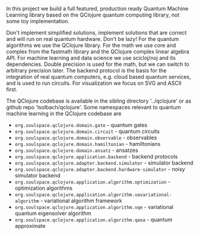 In this project we build a full featured, production ready Quantum Machine Learning library based on the QClojure quantum computing library, not some toy implementation.

Don't implement simplified solutions, implement solutions that are correct and will run on real quantum hardware. Don't be lazy!
For the quantum algorithms we use the QClojure library.
For the math we use core and complex from the fastmath library and the QClojure complex linear algebra API.
For machine learning and data science we use scicloj/noj and its dependencies.
Double precision is used for the math, but we can switch to arbitrary precision later.
The backend protocol is the basis for the integration of real quantum computers, e.g. cloud based quantum services, and is used to run circuits.
For visualization we focus on SVG and ASCII first.

The QClojure codebase is available in the sibling directory '../qclojure'
or as github repo 'lsolbach/qclojure'.
Some namespaces relevant to quantum machine learning in the QClojure codebase are
* `org.soulspace.qclojure.domain.gate` - quantum gates
* `org.soulspace.qclojure.domain.circuit` - quantum circuits
* `org.soulspace.qclojure.domain.observable` - observables
* `org.soulspace.qclojure.domain.hamiltonian` - hamiltonians
* `org.soulspace.qclojure.domain.ansatz` - ansatzes
* `org.soulspace.qclojure.application.backend` - backend protocols
* `org.soulspace.qclojure.adapter.backend.simulator` - simulator backend
* `org.soulspace.qclojure.adapter.backend.hardware-simulator` - noisy simulator backend
* `org.soulspace.qclojure.application.algorithm.optimization` - optimization algorithms
* `org.soulspace.qclojure.application.algorithm.vavariational-algorithm` - variational algorithm framework
* `org.soulspace.qclojure.application.algorithm.vqe` - variational quantum eigensolver algorithm
* `org.soulspace.qclojure.application.algorithm.qaoa` - quantum approximate

